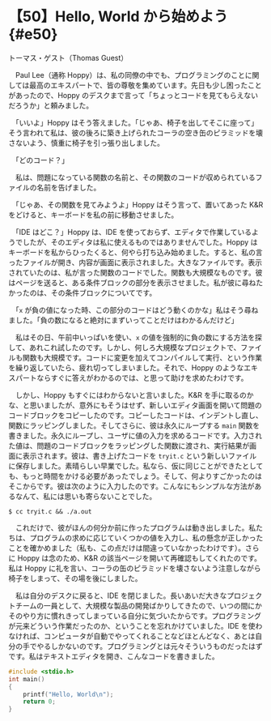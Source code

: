 # 【50】Hello, World から始めよう{#e50}

<div class="author">トーマス・ゲスト（Thomas Guest）</div>

　Paul Lee（通称 Hoppy）は、私の同僚の中でも、プログラミングのことに関しては最高のエキスパートで、皆の尊敬を集めています。先日も少し困ったことがあったので、Hoppy のデスクまで言って「ちょっとコードを見てもらえないだろうか」と頼みました。

　「いいよ」Hoppy はそう答えました。「じゃあ、椅子を出してそこに座って」そう言われて私は、彼の後ろに築き上げられたコーラの空き缶のピラミッドを壊さないよう、慎重に椅子を引っ張り出しました。

　「どのコード？」

　私は、問題になっている関数の名前と、その関数のコードが収められているファイルの名前を告げました。

　「じゃあ、その関数を見てみようよ」Hoppy はそう言って、置いてあった K&R をどけると、キーボードを私の前に移動させました。

　「IDE はどこ？」Hoppy は、IDE を使っておらず、エディタで作業しているようでしたが、そのエディタは私に使えるものではありませんでした。Hoppy はキーボードを私からひったくると、何やら打ち込み始めました。すると、私の言ったファイルが開き、内容が画面に表示されました。大きなファイルです。表示されていたのは、私が言った関数のコードでした。関数も大規模なものです。彼はページを送ると、ある条件ブロックの部分を表示させました。私が彼に尋ねたかったのは、その条件ブロックについてです。

　「`x` が負の値になった時、この部分のコードはどう動くのかな」私はそう尋ねました。「負の数になると絶対にまずいってことだけはわかるんだけど」

　私はその日、午前中いっぱいを使い、`x` の値を強制的に負の数にする方法を探して、あれこれ試したのです。しかし、何しろ大規模なプロジェクトで、ファイルも関数も大規模です。コードに変更を加えてコンパイルして実行、という作業を繰り返していたら、疲れ切ってしまいました。それで、Hoppy のようなエキスパートならすぐに答えがわかるのでは、と思って助けを求めたわけです。

　しかし、Hoppy もすぐにはわからないと言いました。K&R を手に取るのかな、と思いましたが、意外にもそうはせず、新しいエディタ画面を開いて問題のコードブロックをコピーしたのです。コピーしたコードは、インデントし直し、関数にラッピングしました。そしてさらに、彼は永久にループする `main` 関数を書きました。永久にループし、ユーザに値の入力を求めるコードです。入力された値は、問題のコードブロックをラッピングした関数に渡され、実行結果が画面に表示されます。彼は、書き上げたコードを `tryit.c` という新しいファイルに保存しました。素晴らしい早業でした。私なら、仮に同じことができたとしても、もっと時間をかける必要があったでしょう。そして、何よりすごかったのはそこからです。彼は次のように入力したのです。こんなにもシンプルな方法があるなんて、私には思いも寄らないことでした。

```shell-session
$ cc tryit.c && ./a.out
```

　これだけで、彼がほんの何分か前に作ったプログラムは動き出しました。私たちは、プログラムの求めに応じていくつかの値を入力し、私の懸念が正しかったことを確かめました（私も、この点だけは間違っていなかったわけです）。さらに Hoppy は念のため、K&R の該当ページを開いて再確認もしてくれたのです。私は Hoppy に礼を言い、コーラの缶のピラミッドを壊さないよう注意しながら椅子をしまって、その場を後にしました。

　私は自分のデスクに戻ると、IDE を閉じました。長いあいだ大きなプロジェクトチームの一員として、大規模な製品の開発ばかりしてきたので、いつの間にかそのやり方に慣れきってしまっている自分に気づいたからです。プログラミングが元来どういう作業だったのか、ということを忘れかけていました。IDE を使わなければ、コンピュータが自動でやってくれることなどほとんどなく、あとは自分の手でやるしかないのです。プログラミングとは元々そういうものだったはずです。私はテキストエディタを開き、こんなコードを書きました。

```c
#include <stdio.h>
int main()
{
    printf("Hello, World\n");
    return 0;
}
```
